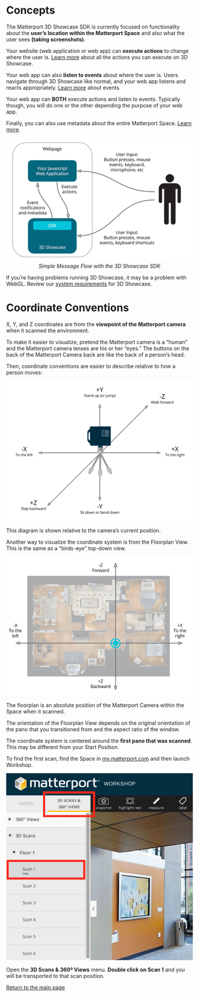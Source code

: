 # Concepts

The Matterport 3D Showcase SDK is currently focused on functionality about the **user’s location within the Matterport Space** and also what the user sees **(taking screenshots)**.

Your website (web application or web app) can **execute actions** to change where the user is. [Learn more](actions.md) about all the actions you can execute on 3D Showcase.

Your web app can also **listen to events** about where the user is. Users navigate through 3D Showcase like normal, and your web app listens and reacts appropriately. [Learn more](events.md) about events.

Your web app can **BOTH** execute actions and listen to events. Typically though, you will do one or the other depending the purpose of your web app.

Finally, you can also use metadata about the entire Matterport Space. [Learn more](metadata.md).

<p align="center">
  <img src="images/message-flow.png"/><br/>
  <em>Simple Message Flow with the 3D Showcase SDK</em>
</p>

If you’re having problems running 3D Showcase, it may be a problem with WebGL. Review our [system requirements](https://support.matterport.com/hc/articles/208220058) for 3D Showcase.


# Coordinate Conventions

X, Y, and Z coordinates are from the **viewpoint of the Matterport camera** when it scanned the environment.

To make it easier to visualize, pretend the Matterport camera is a “human” and the Matterport camera lenses are his or her “eyes.” The buttons on the back of the Matterport Camera back are like the back of a person’s head.

Then, coordinate conventions are easier to describe relative to how a person moves:

<p align="center">
  <img src="images/xyz-coordinate-system.png"/><br/>
</p>

This diagram is shown relative to the camera’s current position.

Another way to visualize the coordinate system is from the Floorplan View. This is the same as a “birds-eye” top-down view.

<p align="center">
  <img src="images/top-down-coordinate-system.png"/><br/>
</p>

The floorplan is an absolute position of the Matterport Camera within the Space when it scanned.

The orientation of the Floorplan View depends on the original orientation of the pano that you transitioned from and the aspect ratio of the window.

The coordinate system is centered around the **first pano that was scanned**. This may be different from your Start Position.

To find the first scan, find the Space in [my.matterport.com](https://my.matterport.com) and then launch Workshop.

<p align="center">
  <img src="images/first-scan-in-matterport-workshop.png"/><br/>
</p>

Open the **3D Scans & 360º Views** menu. **Double click on Scan 1** and you will be transported to that scan position.


[Return to the main page](index.md)

